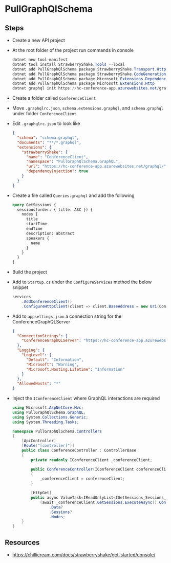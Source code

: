 ﻿# PullGraphQlSchema

## Steps

- Create a new API project
- At the root folder of the project run commands in console
  ```powershell
  dotnet new tool-manifest
  dotnet tool install StrawberryShake.Tools --local
  dotnet add PullGraphQlSchema package StrawberryShake.Transport.Http
  dotnet add PullGraphQlSchema package StrawberryShake.CodeGeneration.CSharp.Analyzers
  dotnet add PullGraphQlSchema package Microsoft.Extensions.DependencyInjection
  dotnet add PullGraphQlSchema package Microsoft.Extensions.Http
  dotnet graphql init https://hc-conference-app.azurewebsites.net/graphql/ -n ConferenceClient -p ./PullGraphQlSchema
  ```
- Create a folder called `ConferenceClient`
- Move `.graphqlrc.json`, `schema.extensions.graphql`, and `schema.graphql` under folder `ConferenceClient`
- Edit `.graphqlrc.json` to look like
  ```json
  {
    "schema": "schema.graphql",
    "documents": "**/*.graphql",
    "extensions": {
      "strawberryShake": {
        "name": "ConferenceClient",
        "namespace": "PullGraphQlSchema.GraphQL",
        "url": "https://hc-conference-app.azurewebsites.net/graphql/",
        "dependencyInjection": true
      }
    }
  }
  ```
- Create a file called `Queries.graphql` and add the following
  ```graphql
  query GetSessions {
    sessions(order: { title: ASC }) {
      nodes {
        title
        startTime
        endTime
        description: abstract
        speakers {
          name
        }
      }
    }
  }
  ```
- Build the project
- Add to `Startup.cs` under the `ConfigureServices` method the below snippet
  ```csharp
  services
      .AddConferenceClient()
      .ConfigureHttpClient(client => client.BaseAddress = new Uri(Configuration.GetConnectionString("ConferenceGraphQLServer")));
  ```
- Add to `appsettings.json` a connection string for the ConferenceGraphQLServer
  ```json
  {
    "ConnectionStrings": {
      "ConferenceGraphQLServer": "https://hc-conference-app.azurewebsites.net/graphql"
    },
    "Logging": {
      "LogLevel": {
        "Default": "Information",
        "Microsoft": "Warning",
        "Microsoft.Hosting.Lifetime": "Information"
      }
    },
    "AllowedHosts": "*"
  }
  ```
- Inject the `IConferenceClient` where GraphQL interactions are required

  ```csharp
  using Microsoft.AspNetCore.Mvc;
  using PullGraphQlSchema.GraphQL;
  using System.Collections.Generic;
  using System.Threading.Tasks;

  namespace PullGraphQlSchema.Controllers
  {
      [ApiController]
      [Route("[controller]")]
      public class ConferenceController : ControllerBase
      {
          private readonly IConferenceClient _conferenceClient;

          public ConferenceController(IConferenceClient conferenceClient)
          {
              _conferenceClient = conferenceClient;
          }

          [HttpGet]
          public async ValueTask<IReadOnlyList<IGetSessions_Sessions_Nodes>?> Get() =>
              (await _conferenceClient.GetSessions.ExecuteAsync().ConfigureAwait(false))
                  .Data?
                  .Sessions?
                  .Nodes;
      }
  }
  ```

## Resources

- https://chillicream.com/docs/strawberryshake/get-started/console/
